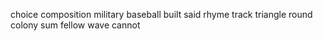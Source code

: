 choice composition military baseball built said rhyme track triangle round colony sum fellow wave cannot